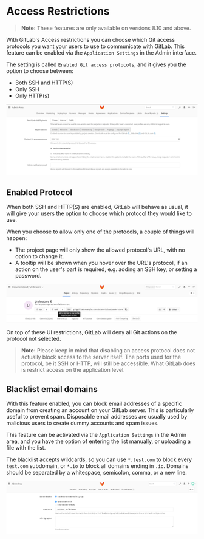 # Access Restrictions

> **Note:** These features are only available on versions 8.10 and above.

With GitLab's Access restrictions you can choose which Git access protocols you
want your users to use to communicate with GitLab. This feature can be enabled
via the `Application Settings` in the Admin interface.

The setting is called `Enabled Git access protocols`, and it gives you the option
to choose between:

- Both SSH and HTTP(S)
- Only SSH
- Only HTTP(s)

![Settings Overview](img/access_restrictions.png)

## Enabled Protocol

When both SSH and HTTP(S) are enabled, GitLab will behave as usual, it will give
your users the option to choose which protocol they would like to use.

When you choose to allow only one of the protocols, a couple of things will happen:

- The project page will only show the allowed protocol's URL, with no option to
  change it.
- A tooltip will be shown when you hover over the URL's protocol, if an action
  on the user's part is required, e.g. adding an SSH key, or setting a password.

![Project URL with SSH only access](img/restricted_url.png)

On top of these UI restrictions, GitLab will deny all Git actions on the protocol
not selected.

> **Note:** Please keep in mind that disabling an access protocol does not actually
  block access to the server itself. The ports used for the protocol, be it SSH or
  HTTP, will still be accessible. What GitLab does is restrict access on the
  application level.

## Blacklist email domains

With this feature enabled, you can block email addresses of a specific domain
from creating an account on your GitLab server. This is particularly useful to
prevent spam. Disposable email addresses are usually used by malicious users to
create dummy accounts and spam issues.

This feature can be activated via the `Application Settings` in the Admin area,
and you have the option of entering the list manually, or uploading a file with
the list.

The blacklist accepts wildcards, so you can use `*.test.com` to block every
`test.com` subdomain, or `*.io` to block all domains ending in `.io`. Domains
should be separated by a whitespace, semicolon, comma, or a new line.

![Domain Blacklist](img/domain_blacklist.png)

